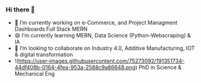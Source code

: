 ### Hi there 👋
- 🔭 I’m currently working on e-Commerce, and Project Managment Dashboards Full Stack MERN
- 😄 I’m currently learning MERN, Data Science (Python-Webscraping) & IA
- 🤔 I’m looking to collaborate on Industry 4.0, Additive Manufacturing, IOT & digital transformation
- !(https://user-images.githubusercontent.com/75273092/191351734-44df408b-0164-4fea-953a-2588c9a86648.png) PhD in Science & Mechanical Eng
<!--

-->












